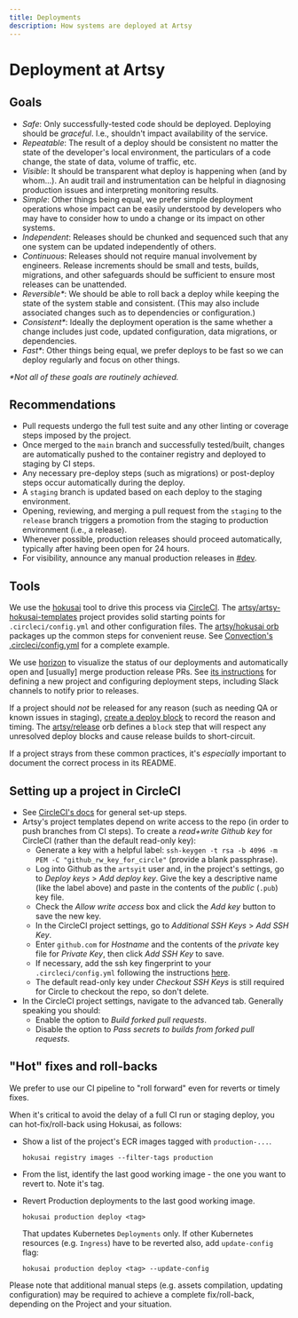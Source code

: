 ```yaml
---
title: Deployments
description: How systems are deployed at Artsy
---
```


# Deployment at Artsy

## Goals

- _Safe_: Only successfully-tested code should be deployed. Deploying should be _graceful_. I.e., shouldn't impact
  availability of the service.
- _Repeatable_: The result of a deploy should be consistent no matter the state of the developer's local
  environment, the particulars of a code change, the state of data, volume of traffic, etc.
- _Visible_: It should be transparent what deploy is happening when (and by whom...). An audit trail and
  instrumentation can be helpful in diagnosing production issues and interpreting monitoring results.
- _Simple_: Other things being equal, we prefer simple deployment operations whose impact can be easily understood
  by developers who may have to consider how to undo a change or its impact on other systems.
- _Independent_: Releases should be chunked and sequenced such that any one system can be updated independently of
  others.
- _Continuous_: Releases should not require manual involvement by engineers. Release increments should be small and
  tests, builds, migrations, and other safeguards should be sufficient to ensure most releases can be unattended.
- _Reversible\*_: We should be able to roll back a deploy while keeping the state of the system stable and
  consistent. (This may also include associated changes such as to dependencies or configuration.)
- _Consistent\*_: Ideally the deployment operation is the same whether a change includes just code, updated
  configuration, data migrations, or dependencies.
- _Fast\*_: Other things being equal, we prefer deploys to be fast so we can deploy regularly and focus on other
  things.

_\*Not all of these goals are routinely achieved._

## Recommendations

- Pull requests undergo the full test suite and any other linting or coverage steps imposed by the project.
- Once merged to the `main` branch and successfully tested/built, changes are automatically pushed to the container
  registry and deployed to staging by CI steps.
- Any necessary pre-deploy steps (such as migrations) or post-deploy steps occur automatically during the deploy.
- A `staging` branch is updated based on each deploy to the staging environment.
- Opening, reviewing, and merging a pull request from the `staging` to the `release` branch triggers a promotion
  from the staging to production environment (i.e., a release).
- Whenever possible, production releases should proceed automatically, typically after having been open for 24
  hours.
- For visibility, announce any manual production releases in [#dev](https://artsy.slack.com/messages/dev).

## Tools

We use the [hokusai](hokusai.md) tool to drive this process via
[CircleCI](https://app.circleci.com/projects/project-dashboard/github/artsy). The
[artsy/artsy-hokusai-templates](https://github.com/artsy/artsy-hokusai-templates) project provides solid starting
points for `.circleci/config.yml` and other configuration files. The
[artsy/hokusai orb](https://github.com/artsy/orbs/tree/master/src/hokusai) packages up the common steps for
convenient reuse. See
[Convection's .circleci/config.yml](https://github.com/artsy/convection/blob/master/.circleci/config.yml) for a
complete example.

We use [horizon](https://github.com/artsy/horizon/) to visualize the status of our deployments and automatically
open and [usually] merge production release PRs. See
[its instructions](https://github.com/artsy/horizon#adding-a-new-project) for defining a new project and
configuring deployment steps, including Slack channels to notify prior to releases.

If a project should _not_ be released for any reason (such as needing QA or known issues in staging),
[create a deploy block](https://github.com/artsy/horizon#adding-a-deploy-block) to record the reason and timing.
The [artsy/release](https://github.com/artsy/orbs/blob/master/src/release/release.yml) orb defines a `block` step
that will respect any unresolved deploy blocks and cause release builds to short-circuit.

If a project strays from these common practices, it's _especially_ important to document the correct process in its
README.

## Setting up a project in CircleCI

- See [CircleCI's docs](https://circleci.com/docs/2.0/getting-started/#section=getting-started) for general set-up
  steps.
- Artsy's project templates depend on write access to the repo (in order to push branches from CI steps). To create
  a _read+write Github key_ for CircleCI (rather than the default read-only key):
  - Generate a key with a helpful label: `ssh-keygen -t rsa -b 4096 -m PEM -C "github_rw_key_for_circle"` (provide
    a blank passphrase).
  - Log into Github as the `artsyit` user and, in the project's settings, go to _Deploy keys_ > _Add deploy key_.
    Give the key a descriptive name (like the label above) and paste in the contents of the _public_ (`.pub`) key
    file.
  - Check the _Allow write access_ box and click the _Add key_ button to save the new key.
  - In the CircleCI project settings, go to _Additional SSH Keys_ > _Add SSH Key_.
  - Enter `github.com` for _Hostname_ and the contents of the _private_ key file for _Private Key_, then click _Add
    SSH Key_ to save.
  - If necessary, add the ssh key fingerprint to your `.circleci/config.yml` following the instructions
    [here](https://circleci.com/docs/2.0/configuration-reference/#add_ssh_keys).
  - The default read-only key under _Checkout SSH Keys_ is still required for Circle to checkout the repo, so don't
    delete.
- In the CircleCI project settings, navigate to the advanced tab. Generally speaking you should:
  - Enable the option to _Build forked pull requests_.
  - Disable the option to _Pass secrets to builds from forked pull requests_.

## "Hot" fixes and roll-backs

We prefer to use our CI pipeline to "roll forward" even for reverts or timely fixes.

When it's critical to avoid the delay of a full CI run or staging deploy, you can hot-fix/roll-back using Hokusai, as follows:

- Show a list of the project's ECR images tagged with `production-...`.
  ```
  hokusai registry images --filter-tags production
  ```

- From the list, identify the last good working image - the one you want to revert to. Note it's tag.

- Revert Production deployments to the last good working image.
  ```
  hokusai production deploy <tag>
  ```

  That updates Kubernetes `Deployments` only. If other Kubernetes resources (e.g. `Ingress`) have to be reverted also, add `update-config` flag:
  ```
  hokusai production deploy <tag> --update-config
  ```

Please note that additional manual steps (e.g. assets compilation, updating configuration) may be required to achieve a complete fix/roll-back, depending on the Project and your situation.
